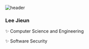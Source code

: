 ![header](https://capsule-render.vercel.app/api?type=Waving&color=gradient&customColorList=0,1,2,3,3&height=150)

###  Lee Jieun

✨ Computer Science and Engineering

✨ Software Security
